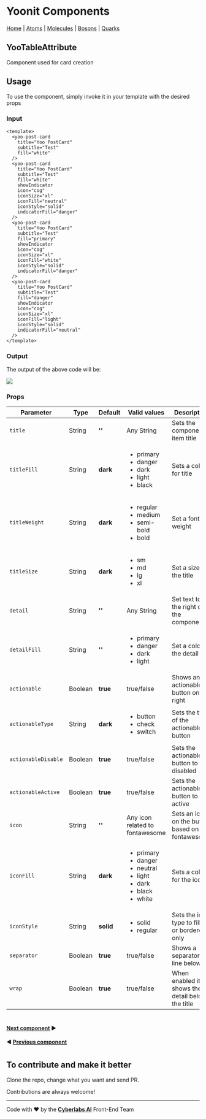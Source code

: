 # Yoonit Components

[Home](https://github.com/Yoonit-Labs/vue-yoonit-components/blob/development/README.md) | [Atoms](https://github.com/Yoonit-Labs/vue-yoonit-components/blob/development/README.md#atoms) | [Molecules](https://github.com/Yoonit-Labs/vue-yoonit-components/blob/development/README.md#molecules) | [Bosons](https://github.com/Yoonit-Labs/vue-yoonit-components/blob/development/README.md#bosons) | [Quarks](https://github.com/Yoonit-Labs/vue-yoonit-components/blob/development/README.md#quarks)

## YooTableAttribute

Component used for card creation

## Usage

To use the component, simply invoke it in your template with the desired props

### Input
```vue
<template>
  <yoo-post-card
    title="Yoo PostCard"
    subtitle="Test"
    fill="white"
  />
  <yoo-post-card
    title="Yoo PostCard"
    subtitle="Test"
    fill="white"
    showIndicator
    icon="cog"
    iconSize="xl"
    iconFill="neutral"
    iconStyle="solid"
    indicatorFill="danger"
  />
  <yoo-post-card
    title="Yoo PostCard"
    subtitle="Test"
    fill="primary"
    showIndicator
    icon="cog"
    iconSize="xl"
    iconFill="white"
    iconStyle="solid"
    indicatorFill="danger"
  />
  <yoo-post-card
    title="Yoo PostCard"
    subtitle="Test"
    fill="danger"
    showIndicator
    icon="cog"
    iconSize="xl"
    iconFill="light"
    iconStyle="solid"
    indicatorFill="neutral"
  />
</template>
```
### Output

The output of the above code will be:

<img src="https://github.com/Yoonit-Labs/vue-yoonit-components/blob/feature/readme/public/readme-img/postcard.png">

### Props

| Parameter          | Type    | Default | Valid values                              | Description                                    | Required |
|--------------------|---------|---------|-------------------------------------------|------------------------------------------------|----------|
| `title`            | String  | **''**  | Any String                                | Sets the component item title                  | true    |
| `titleFill`        | String  | **dark**    | <ul><li>primary</li><li>danger</li><li>dark</li><li>light</li><li>black</li></ul> | Sets a color for title | false    |
| `titleWeight`      | String  | **dark**    | <ul><li>regular</li><li>medium</li><li>semi-bold</li><li>bold</li></ul> | Set a font weight | false    |
| `titleSize`        | String  | **dark**    | <ul><li>sm</li><li>md</li><li>lg</li><li>xl</li></ul> | Set a size for the title   | false    |
| `detail`           | String  |   **''**    | Any String  | Set text to the right of the component  | false    |
| `detailFill`       | String  |   **''**    | <ul><li>primary</li><li>danger</li><li>dark</li><li>light</li></ul> | Set a color to the detail  | false    |
| `actionable`       | Boolean | **true**    | true/false                                | Shows an actionable button on the right    | false     |
| `actionableType`   | String  | **dark**    | <ul><li>button</li><li>check</li><li>switch</li></ul> | Sets the type of the actionable button   | false    |
| `actionableDisable`| Boolean | **true**    | true/false   | Sets the actionable button to disabled   | false     |
| `actionableActive` | Boolean | **true**    | true/false   | Sets the actionable button to active     | false     |
| `icon`             | String  |   **''**    | Any icon related to fontawesome           | Sets an icon on the button based on fontawesome| false    |
| `iconFill`         | String  | **dark**    | <ul><li>primary</li><li>danger</li><li>neutral</li><li>light</li><li>dark</li><li>black</li><li>white</li></ul>           | Sets a color for the icon                      | false    |
| `iconStyle`        | String  | **solid**   | <ul><li>solid</li><li>regular</li>        | Sets the icon type to filled or bordered only  | false    |
| `separator`        | Boolean | **true**    | true/false                                | Shows a separator line below                | false     |
| `wrap`             | Boolean | **true**    | true/false                                | When enabled it shows the detail below the title                  | false     |
#

 #### [**Next component**](../TableCard/README.md) :arrow_forward:

 #### :arrow_backward: [**Previous component**](../SelectButton/README.md)

#

## To contribute and make it better

Clone the repo, change what you want and send PR.

Contributions are always welcome!

---

Code with ❤ by the [**Cyberlabs AI**](https://cyberlabs.ai/) Front-End Team
